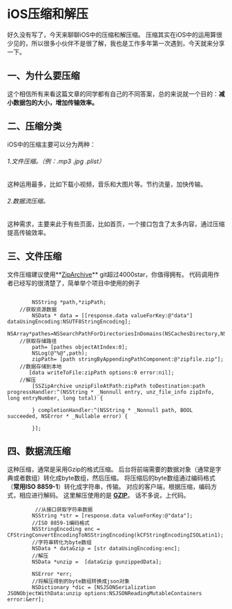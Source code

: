 # iOS压缩和解压
好久没有写了，今天来聊聊iOS中的压缩和解压缩。
压缩其实在iOS中的运用算很少见的，所以很多小伙伴不是很了解，我也是工作多年第一次遇到，今天就来分享一下。
## 一、为什么要压缩
这个相信所有来看这篇文章的同学都有自己的不同答案，总的来说就一个目的：**减小数据包的大小，增加传输效率。**
## 二、压缩分类
iOS中的压缩主要可以分为两种：
###### 1.文件压缩。（例：.mp3 .jpg .plist）
这种运用最多，比如下载小视频，音乐和大图片等。节约流量，加快传输。
###### 2.数据流压缩。
这种需求，主要来此于有些页面，比如首页，一个接口包含了太多内容，通过压缩提高传输效率。
## 三、文件压缩
文件压缩建议使用**[ZipArchive](https://github.com/ZipArchive/ZipArchive)** git超过4000star，你值得拥有。
代码调用作者已经写的很清楚了，简单举个项目中使用的例子
```
        
        NSString *path,*zipPath;
    //获取资源数据
        NSData * data = [[response.data valueForKey:@"data"] dataUsingEncoding:NSUTF8StringEncoding];
            NSArray*pathes=NSSearchPathForDirectoriesInDomains(NSCachesDirectory,NSUserDomainMask,YES);
    //获取存储路径
        path= [pathes objectAtIndex:0];
        NSLog(@"%@",path);
        zipPath= [path stringByAppendingPathComponent:@"zipfile.zip"];
    //数据存储到本地
       [data writeToFile:zipPath options:0 error:nil];
    //解压
        [SSZipArchive unzipFileAtPath:zipPath toDestination:path progressHandler:^(NSString * _Nonnull entry, unz_file_info zipInfo, long entryNumber, long total) {
            
        } completionHandler:^(NSString * _Nonnull path, BOOL succeeded, NSError * _Nullable error) {
            
        }];
```

## 四、数据流压缩
这种压缩，通常是采用Gzip的格式压缩。
后台将前端需要的数据对象（通常是字典或者数组）转化成byte数组，然后压缩。
将压缩后的byte数组通过编码格式（**常用ISO 8859-1**）转化成字符串，传输。
对应的客户端，根据压缩，编码方式，相应进行解码。
这里解压使用的是 **[GZIP](https://github.com/nicklockwood/GZIP)**。
话不多说，上代码。
```
         //从接口获取字符串数据
        NSString *str = [response.data valueForKey:@"data"];
        //ISO 8859-1编码格式
        NSStringEncoding enc = CFStringConvertEncodingToNSStringEncoding(kCFStringEncodingISOLatin1);
        //字符串转化为byte数组
        NSData * dataGzip = [str dataUsingEncoding:enc];
        //解压
        NSData *unzip =  [dataGzip gunzippedData];
        
        NSError *err;
        //将解压得到的byte数组转换成json对象
        NSDictionary *dic = [NSJSONSerialization JSONObjectWithData:unzip options:NSJSONReadingMutableContainers error:&err];
```
